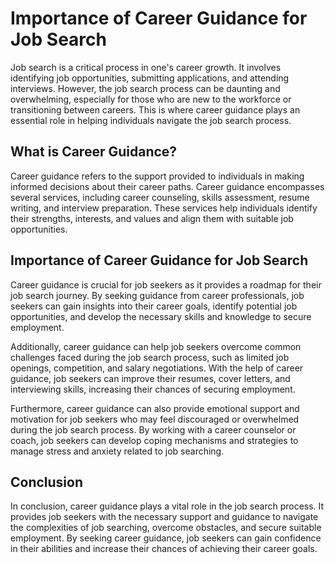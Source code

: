 Importance of Career Guidance for Job Search
=============================================================================

Job search is a critical process in one's career growth. It involves identifying job opportunities, submitting applications, and attending interviews. However, the job search process can be daunting and overwhelming, especially for those who are new to the workforce or transitioning between careers. This is where career guidance plays an essential role in helping individuals navigate the job search process.

What is Career Guidance?
------------------------

Career guidance refers to the support provided to individuals in making informed decisions about their career paths. Career guidance encompasses several services, including career counseling, skills assessment, resume writing, and interview preparation. These services help individuals identify their strengths, interests, and values and align them with suitable job opportunities.

Importance of Career Guidance for Job Search
--------------------------------------------

Career guidance is crucial for job seekers as it provides a roadmap for their job search journey. By seeking guidance from career professionals, job seekers can gain insights into their career goals, identify potential job opportunities, and develop the necessary skills and knowledge to secure employment.

Additionally, career guidance can help job seekers overcome common challenges faced during the job search process, such as limited job openings, competition, and salary negotiations. With the help of career guidance, job seekers can improve their resumes, cover letters, and interviewing skills, increasing their chances of securing employment.

Furthermore, career guidance can also provide emotional support and motivation for job seekers who may feel discouraged or overwhelmed during the job search process. By working with a career counselor or coach, job seekers can develop coping mechanisms and strategies to manage stress and anxiety related to job searching.

Conclusion
----------

In conclusion, career guidance plays a vital role in the job search process. It provides job seekers with the necessary support and guidance to navigate the complexities of job searching, overcome obstacles, and secure suitable employment. By seeking career guidance, job seekers can gain confidence in their abilities and increase their chances of achieving their career goals.
